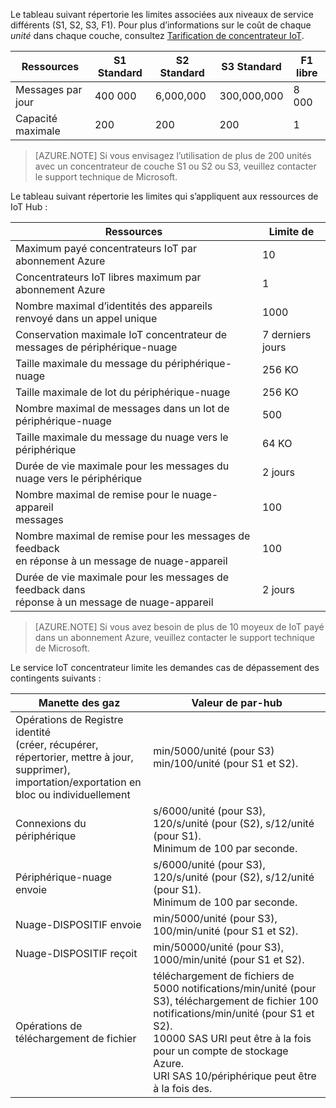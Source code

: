 Le tableau suivant répertorie les limites associées aux niveaux de service différents (S1, S2, S3, F1). Pour plus d’informations sur le coût de chaque *unité* dans chaque couche, consultez [Tarification de concentrateur IoT](https://azure.microsoft.com/pricing/details/iot-hub/).

| Ressources | S1 Standard | S2 Standard | S3 Standard | F1 libre |
| -------- | ----------- | ----------- | ----------- | ------- |
| Messages par jour | 400 000 | 6,000,000   | 300,000,000 | 8 000   |
| Capacité maximale | 200    | 200         | 200         | 1       |

> [AZURE.NOTE] Si vous envisagez l’utilisation de plus de 200 unités avec un concentrateur de couche S1 ou S2 ou S3, veuillez contacter le support technique de Microsoft.

Le tableau suivant répertorie les limites qui s’appliquent aux ressources de IoT Hub :

| Ressources | Limite de |
| -------- | ----- |
| Maximum payé concentrateurs IoT par abonnement Azure | 10 |
| Concentrateurs IoT libres maximum par abonnement Azure | 1 |
| Nombre maximal d’identités des appareils<br/>  renvoyé dans un appel unique | 1000 |
| Conservation maximale IoT concentrateur de messages de périphérique-nuage | 7 derniers jours |
| Taille maximale du message du périphérique-nuage | 256 KO |
| Taille maximale de lot du périphérique-nuage | 256 KO |
| Nombre maximal de messages dans un lot de périphérique-nuage | 500 |
| Taille maximale du message du nuage vers le périphérique | 64 KO |
| Durée de vie maximale pour les messages du nuage vers le périphérique | 2 jours |
| Nombre maximal de remise pour le nuage-appareil <br/> messages | 100 |
| Nombre maximal de remise pour les messages de feedback <br/> en réponse à un message de nuage-appareil | 100 |
| Durée de vie maximale pour les messages de feedback dans <br/> réponse à un message de nuage-appareil | 2 jours |

> [AZURE.NOTE] Si vous avez besoin de plus de 10 moyeux de IoT payé dans un abonnement Azure, veuillez contacter le support technique de Microsoft.

Le service IoT concentrateur limite les demandes cas de dépassement des contingents suivants :

| Manette des gaz | Valeur de par-hub |
| -------- | ------------- |
| Opérations de Registre identité <br/> (créer, récupérer, répertorier, mettre à jour, supprimer), <br/> importation/exportation en bloc ou individuellement | min/5000/unité (pour S3) <br/> min/100/unité (pour S1 et S2). |
| Connexions du périphérique | s/6000/unité (pour S3), 120/s/unité (pour (S2), s/12/unité (pour S1). <br/>Minimum de 100 par seconde. |
| Périphérique-nuage envoie | s/6000/unité (pour S3), 120/s/unité (pour (S2), s/12/unité (pour S1). <br/>Minimum de 100 par seconde. |
| Nuage-DISPOSITIF envoie | min/5000/unité (pour S3), 100/min/unité (pour S1 et S2). |
| Nuage-DISPOSITIF reçoit | min/50000/unité (pour S3), 1000/min/unité (pour S1 et S2). |
| Opérations de téléchargement de fichier | téléchargement de fichiers de 5000 notifications/min/unité (pour S3), téléchargement de fichier 100 notifications/min/unité (pour S1 et S2). <br/> 10000 SAS URI peut être à la fois pour un compte de stockage Azure.<br/> URI SAS 10/périphérique peut être à la fois des. |
